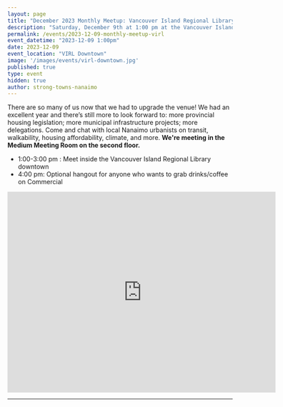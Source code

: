 ```yaml
---
layout: page
title: "December 2023 Monthly Meetup: Vancouver Island Regional Library Downtown"
description: "Saturday, December 9th at 1:00 pm at the Vancouver Island Regional Library downtown. Come and chat with Strong Towns members and Nanaimo urbanists." 
permalink: /events/2023-12-09-monthly-meetup-virl
event_datetime: "2023-12-09 1:00pm"
date: 2023-12-09
event_location: "VIRL Downtown"
image: '/images/events/virl-downtown.jpg'
published: true
type: event
hidden: true
author: strong-towns-nanaimo
---
```


There are so many of us now that we had to upgrade the venue! We had an excellent year and there’s still more to look forward to: more provincial housing legislation; more municipal infrastructure projects; more delegations. Come and chat with local Nanaimo urbanists on transit, walkability, housing affordability, climate, and more. **We're meeting in the Medium Meeting Room on the second floor.**

- 1:00-3:00 pm : Meet inside the Vancouver Island Regional Library downtown
- 4:00 pm: Optional hangout for anyone who wants to grab drinks/coffee on Commercial 

<iframe src="https://www.google.com/maps/embed?pb=!1m14!1m8!1m3!1d10435.375834784667!2d-123.936446!3d49.16557!3m2!1i1024!2i768!4f13.1!3m3!1m2!1s0x5488a15814a89c2b%3A0xa00f9e80da1f7296!2sVancouver%20Island%20Regional%20Library%20-%20Nanaimo%20Harbourfront!5e0!3m2!1sen!2sca!4v1700540564096!5m2!1sen!2sca" width="600" height="450" style="border:0;" allowfullscreen="" loading="lazy" referrerpolicy="no-referrer-when-downgrade"></iframe>

***

